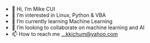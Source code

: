 - 👋 Hi, I’m Mike CUI
- 👀 I’m interested in Linux, Python & VBA
- 🌱 I’m currently learning Machine Learning
- 💞️ I’m looking to collaborate on machine learning and AI
- 📫 How to reach me ...kkichum@yahoo.com

<!---
Mike-CUI0/Mike-CUI0 is a ✨ special ✨ repository because its `README.md` (this file) appears on your GitHub profile.
You can click the Preview link to take a look at your changes.
--->
